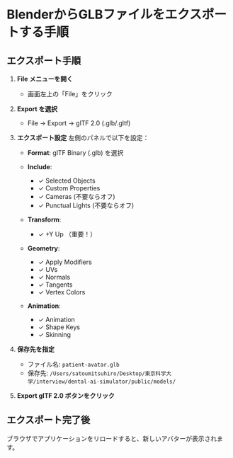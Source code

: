 # BlenderからGLBファイルをエクスポートする手順

## エクスポート手順

1. **File メニューを開く**
   - 画面左上の「File」をクリック

2. **Export を選択**
   - File → Export → glTF 2.0 (.glb/.gltf)

3. **エクスポート設定**
   左側のパネルで以下を設定：
   
   - **Format**: glTF Binary (.glb) を選択
   - **Include**:
     - ✓ Selected Objects
     - ✓ Custom Properties
     - ✓ Cameras (不要ならオフ)
     - ✓ Punctual Lights (不要ならオフ)
   
   - **Transform**:
     - ✓ +Y Up （重要！）
   
   - **Geometry**:
     - ✓ Apply Modifiers
     - ✓ UVs
     - ✓ Normals
     - ✓ Tangents
     - ✓ Vertex Colors
   
   - **Animation**:
     - ✓ Animation
     - ✓ Shape Keys
     - ✓ Skinning

4. **保存先を指定**
   - ファイル名: `patient-avatar.glb`
   - 保存先: `/Users/satoumitsuhiro/Desktop/東京科学大学/interview/dental-ai-simulator/public/models/`

5. **Export glTF 2.0 ボタンをクリック**

## エクスポート完了後

ブラウザでアプリケーションをリロードすると、新しいアバターが表示されます。